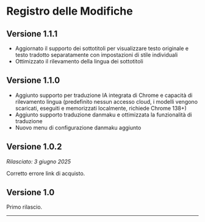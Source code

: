 # Registro delle Modifiche

## Versione 1.1.1

- Aggiornato il supporto dei sottotitoli per visualizzare testo originale e testo tradotto separatamente con impostazioni di stile individuali
- Ottimizzato il rilevamento della lingua dei sottotitoli

## Versione 1.1.0

- Aggiunto supporto per traduzione IA integrata di Chrome e capacità di rilevamento lingua (predefinito nessun accesso cloud, i modelli vengono scaricati, eseguiti e memorizzati localmente, richiede Chrome 138+)
- Aggiunto supporto traduzione danmaku e ottimizzata la funzionalità di traduzione
- Nuovo menu di configurazione danmaku aggiunto

## Versione 1.0.2

_Rilasciato: 3 giugno 2025_

Corretto errore link di acquisto.

## Versione 1.0

Primo rilascio.

---
